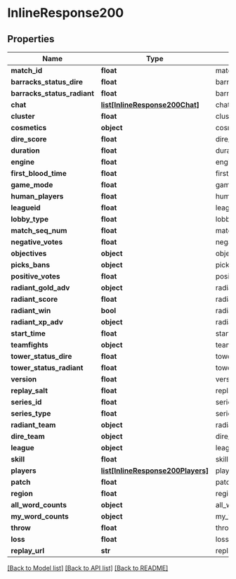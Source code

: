 # InlineResponse200

## Properties
Name | Type | Description | Notes
------------ | ------------- | ------------- | -------------
**match_id** | **float** | match_id | [optional] 
**barracks_status_dire** | **float** | barracks_status_dire | [optional] 
**barracks_status_radiant** | **float** | barracks_status_radiant | [optional] 
**chat** | [**list[InlineResponse200Chat]**](InlineResponse200Chat.md) | chat | [optional] 
**cluster** | **float** | cluster | [optional] 
**cosmetics** | **object** | cosmetics | [optional] 
**dire_score** | **float** | dire_score | [optional] 
**duration** | **float** | duration | [optional] 
**engine** | **float** | engine | [optional] 
**first_blood_time** | **float** | first_blood_time | [optional] 
**game_mode** | **float** | game_mode | [optional] 
**human_players** | **float** | human_players | [optional] 
**leagueid** | **float** | leagueid | [optional] 
**lobby_type** | **float** | lobby_type | [optional] 
**match_seq_num** | **float** | match_seq_num | [optional] 
**negative_votes** | **float** | negative_votes | [optional] 
**objectives** | **object** | objectives | [optional] 
**picks_bans** | **object** | picks_bans | [optional] 
**positive_votes** | **float** | positive_votes | [optional] 
**radiant_gold_adv** | **object** | radiant_gold_adv | [optional] 
**radiant_score** | **float** | radiant_score | [optional] 
**radiant_win** | **bool** | radiant_win | [optional] 
**radiant_xp_adv** | **object** | radiant_xp_adv | [optional] 
**start_time** | **float** | start_time | [optional] 
**teamfights** | **object** | teamfights | [optional] 
**tower_status_dire** | **float** | tower_status_dire | [optional] 
**tower_status_radiant** | **float** | tower_status_radiant | [optional] 
**version** | **float** | version | [optional] 
**replay_salt** | **float** | replay_salt | [optional] 
**series_id** | **float** | series_id | [optional] 
**series_type** | **float** | series_type | [optional] 
**radiant_team** | **object** | radiant_team | [optional] 
**dire_team** | **object** | dire_team | [optional] 
**league** | **object** | league | [optional] 
**skill** | **float** | skill | [optional] 
**players** | [**list[InlineResponse200Players]**](InlineResponse200Players.md) | players | [optional] 
**patch** | **float** | patch | [optional] 
**region** | **float** | region | [optional] 
**all_word_counts** | **object** | all_word_counts | [optional] 
**my_word_counts** | **object** | my_word_counts | [optional] 
**throw** | **float** | throw | [optional] 
**loss** | **float** | loss | [optional] 
**replay_url** | **str** | replay_url | [optional] 

[[Back to Model list]](../README.md#documentation-for-models) [[Back to API list]](../README.md#documentation-for-api-endpoints) [[Back to README]](../README.md)


